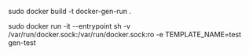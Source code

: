 
sudo docker build -t docker-gen-run .

sudo docker run -it --entrypoint sh -v /var/run/docker.sock:/var/run/docker.sock:ro -e TEMPLATE_NAME=test gen-test
